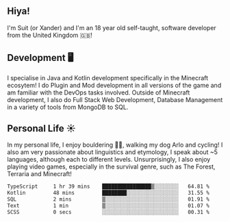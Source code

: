 ## Hiya! 
I'm Suit (or Xander) and I'm an 18 year old self-taught, software developer from the United Kingdom 🇬🇧!

Development 🖥️
---
I specialise in Java and Kotlin development specifically in the Minecraft ecosytem! 
I do Plugin and Mod development in all versions of the game and am familiar with the DevOps tasks involved.
Outside of Minecraft development, I also do Full Stack Web Development, Database Management in a variety of tools from MongoDB to SQL.

Personal Life ☀️
---
In my personal life, I enjoy bouldering 🧗‍♂️, walking my dog Arlo and cycling! I also am very passionate about linguistics and etymology, I speak about ~5 languages, although each to different levels. 
Unsurprisingly, I also enjoy playing video games, especially in the survival genre, such as The Forest, Terraria and Minecraft!
<!--START_SECTION:waka-->

```txt
TypeScript     1 hr 39 mins    ████████████████▒░░░░░░░░   64.81 %
Kotlin         48 mins         ████████░░░░░░░░░░░░░░░░░   31.55 %
SQL            2 mins          ▒░░░░░░░░░░░░░░░░░░░░░░░░   01.91 %
Text           1 min           ▒░░░░░░░░░░░░░░░░░░░░░░░░   01.07 %
SCSS           0 secs          ░░░░░░░░░░░░░░░░░░░░░░░░░   00.31 %
```

<!--END_SECTION:waka-->
